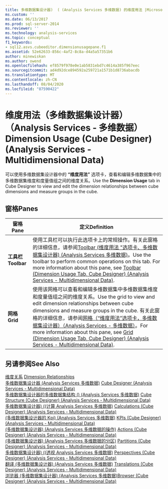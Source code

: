 ```yaml
---
title: 多维数据集设计器)  ( (Analysis Services 多维数据) 的维度用法 |Microsoft Docs
ms.custom: ''
ms.date: 06/13/2017
ms.prod: sql-server-2014
ms.reviewer: ''
ms.technology: analysis-services
ms.topic: conceptual
f1_keywords:
- sql12.asvs.cubeeditor.dimensionusagepane.f1
ms.assetid: 52e62633-856c-4af2-8c8a-d4a5a57351b6
author: minewiskan
ms.author: owend
ms.openlocfilehash: ef8579f978e0e1ab5831ebd7c4614a385f967eec
ms.sourcegitcommit: ad4d92dce894592a259721a1571b1d8736abacdb
ms.translationtype: MT
ms.contentlocale: zh-CN
ms.lasthandoff: 08/04/2020
ms.locfileid: "87590422"
---
```

# <a name="dimension-usage-cube-designer-analysis-services---multidimensional-data"></a><span data-ttu-id="b287d-102">维度用法（多维数据集设计器）（Analysis Services - 多维数据）</span><span class="sxs-lookup"><span data-stu-id="b287d-102">Dimension Usage (Cube Designer) (Analysis Services - Multidimensional Data)</span></span>
  <span data-ttu-id="b287d-103">可以使用多维数据集设计器中的 **“维度用法”** 选项卡，查看和编辑多维数据集中的多维数据集维度和度量值组之间的维度关系。</span><span class="sxs-lookup"><span data-stu-id="b287d-103">Use the **Dimension Usage** tab in Cube Designer to view and edit the dimension relationships between cube dimensions and measure groups in the cube.</span></span>  
  
## <a name="panes"></a><span data-ttu-id="b287d-104">窗格</span><span class="sxs-lookup"><span data-stu-id="b287d-104">Panes</span></span>  
  
|<span data-ttu-id="b287d-105">窗格</span><span class="sxs-lookup"><span data-stu-id="b287d-105">Pane</span></span>|<span data-ttu-id="b287d-106">定义</span><span class="sxs-lookup"><span data-stu-id="b287d-106">Definition</span></span>|  
|----------|----------------|  
|<span data-ttu-id="b287d-107">**工具栏**</span><span class="sxs-lookup"><span data-stu-id="b287d-107">**Toolbar**</span></span>|<span data-ttu-id="b287d-108">使用工具栏可以执行此选项卡上的常规操作。有关此窗格的详细信息，请参阅[Toolbar &#40;维度用法 "选项卡、多维数据集设计器&#41; &#40;Analysis Services 多维数据&#41;](toolbar-dimension-usage-cube-designer-analysis-services-multidimensional-data.md)。</span><span class="sxs-lookup"><span data-stu-id="b287d-108">Use the toolbar to perform common operations on this tab. For more information about this pane, see [Toolbar &#40;Dimension Usage Tab, Cube Designer&#41; &#40;Analysis Services - Multidimensional Data&#41;](toolbar-dimension-usage-cube-designer-analysis-services-multidimensional-data.md).</span></span>|  
|<span data-ttu-id="b287d-109">**网格**</span><span class="sxs-lookup"><span data-stu-id="b287d-109">**Grid**</span></span>|<span data-ttu-id="b287d-110">使用该网格可以查看和编辑多维数据集中多维数据集维度和度量值组之间的维度关系。</span><span class="sxs-lookup"><span data-stu-id="b287d-110">Use the grid to view and edit dimension relationships between cube dimensions and measure groups in the cube.</span></span> <span data-ttu-id="b287d-111">有关此窗格的详细信息，请参阅[网格（“维度用法”选项卡，多维数据集设计器）（Analysis Services - 多维数据）](grid-dimension-usage-tab-cube-designer-analysis-services-multidimensional-data.md)。</span><span class="sxs-lookup"><span data-stu-id="b287d-111">For more information about this pane, see [Grid &#40;Dimension Usage Tab, Cube Designer&#41; &#40;Analysis Services - Multidimensional Data&#41;](grid-dimension-usage-tab-cube-designer-analysis-services-multidimensional-data.md).</span></span>|  
  
## <a name="see-also"></a><span data-ttu-id="b287d-112">另请参阅</span><span class="sxs-lookup"><span data-stu-id="b287d-112">See Also</span></span>  
 <span data-ttu-id="b287d-113">[维度关系](multidimensional-models-olap-logical-cube-objects/dimension-relationships.md) </span><span class="sxs-lookup"><span data-stu-id="b287d-113">[Dimension Relationships](multidimensional-models-olap-logical-cube-objects/dimension-relationships.md) </span></span>  
 <span data-ttu-id="b287d-114">[多维数据集设计器 &#40;Analysis Services 多维数据&#41;](cube-designer-analysis-services-multidimensional-data.md) </span><span class="sxs-lookup"><span data-stu-id="b287d-114">[Cube Designer &#40;Analysis Services - Multidimensional Data&#41;](cube-designer-analysis-services-multidimensional-data.md) </span></span>  
 <span data-ttu-id="b287d-115">[多维数据集设计器的多维数据集结构 &#40;&#41; &#40;Analysis Services 多维数据&#41;](cube-structure-cube-designer-analysis-services-multidimensional-data.md) </span><span class="sxs-lookup"><span data-stu-id="b287d-115">[Cube Structure &#40;Cube Designer&#41; &#40;Analysis Services - Multidimensional Data&#41;](cube-structure-cube-designer-analysis-services-multidimensional-data.md) </span></span>  
 <span data-ttu-id="b287d-116">[多维数据集设计器&#41; &#40;&#40;计算 Analysis Services 多维数据&#41;](calculations-cube-designer-analysis-services-multidimensional-data.md) </span><span class="sxs-lookup"><span data-stu-id="b287d-116">[Calculations &#40;Cube Designer&#41; &#40;Analysis Services - Multidimensional Data&#41;](calculations-cube-designer-analysis-services-multidimensional-data.md) </span></span>  
 <span data-ttu-id="b287d-117">[&#40;多维数据集设计器的 Kpi&#41; &#40;Analysis Services 多维数据&#41;](kpis-cube-designer-analysis-services-multidimensional-data.md) </span><span class="sxs-lookup"><span data-stu-id="b287d-117">[KPIs &#40;Cube Designer&#41; &#40;Analysis Services - Multidimensional Data&#41;](kpis-cube-designer-analysis-services-multidimensional-data.md) </span></span>  
 <span data-ttu-id="b287d-118">[&#40;多维数据集设计器&#41; &#40;Analysis Services 多维数据的操作&#41;](actions-cube-designer-analysis-services-multidimensional-data.md) </span><span class="sxs-lookup"><span data-stu-id="b287d-118">[Actions &#40;Cube Designer&#41; &#40;Analysis Services - Multidimensional Data&#41;](actions-cube-designer-analysis-services-multidimensional-data.md) </span></span>  
 <span data-ttu-id="b287d-119">[&#40;多维数据集设计器&#41; &#40;Analysis Services 多维数据的分区&#41;](partitions-cube-designer-analysis-services-multidimensional-data.md) </span><span class="sxs-lookup"><span data-stu-id="b287d-119">[Partitions &#40;Cube Designer&#41; &#40;Analysis Services - Multidimensional Data&#41;](partitions-cube-designer-analysis-services-multidimensional-data.md) </span></span>  
 <span data-ttu-id="b287d-120">[多维数据集设计器&#41; &#40;&#40;透视 Analysis Services 多维数据&#41;](perspectives-cube-designer-analysis-services-multidimensional-data.md) </span><span class="sxs-lookup"><span data-stu-id="b287d-120">[Perspectives &#40;Cube Designer&#41; &#40;Analysis Services - Multidimensional Data&#41;](perspectives-cube-designer-analysis-services-multidimensional-data.md) </span></span>  
 <span data-ttu-id="b287d-121">[翻译 &#40;多维数据集设计器&#41; &#40;Analysis Services 多维数据&#41;](translations-cube-designer-analysis-services-multidimensional-data.md) </span><span class="sxs-lookup"><span data-stu-id="b287d-121">[Translations &#40;Cube Designer&#41; &#40;Analysis Services - Multidimensional Data&#41;](translations-cube-designer-analysis-services-multidimensional-data.md) </span></span>  
 [<span data-ttu-id="b287d-122">浏览器 &#40;多维数据集设计器&#41; &#40;Analysis Services 多维数据&#41;</span><span class="sxs-lookup"><span data-stu-id="b287d-122">Browser &#40;Cube Designer&#41; &#40;Analysis Services - Multidimensional Data&#41;</span></span>](browser-cube-designer-analysis-services-multidimensional-data.md)  
  
  
